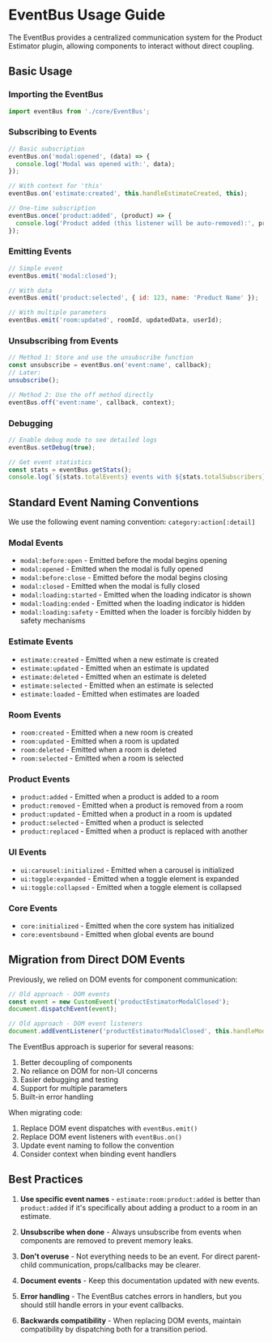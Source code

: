 # EventBus Usage Guide

The EventBus provides a centralized communication system for the Product Estimator plugin, allowing components to interact without direct coupling.

## Basic Usage

### Importing the EventBus
```javascript
import eventBus from './core/EventBus';
```

### Subscribing to Events
```javascript
// Basic subscription
eventBus.on('modal:opened', (data) => {
  console.log('Modal was opened with:', data);
});

// With context for 'this'
eventBus.on('estimate:created', this.handleEstimateCreated, this);

// One-time subscription
eventBus.once('product:added', (product) => {
  console.log('Product added (this listener will be auto-removed):', product);
});
```

### Emitting Events
```javascript
// Simple event
eventBus.emit('modal:closed');

// With data
eventBus.emit('product:selected', { id: 123, name: 'Product Name' });

// With multiple parameters
eventBus.emit('room:updated', roomId, updatedData, userId);
```

### Unsubscribing from Events
```javascript
// Method 1: Store and use the unsubscribe function
const unsubscribe = eventBus.on('event:name', callback);
// Later:
unsubscribe();

// Method 2: Use the off method directly
eventBus.off('event:name', callback, context);
```

### Debugging
```javascript
// Enable debug mode to see detailed logs
eventBus.setDebug(true);

// Get event statistics
const stats = eventBus.getStats();
console.log(`${stats.totalEvents} events with ${stats.totalSubscribers} subscribers`);
```

## Standard Event Naming Conventions

We use the following event naming convention: `category:action[:detail]`

### Modal Events
- `modal:before:open` - Emitted before the modal begins opening
- `modal:opened` - Emitted when the modal is fully opened
- `modal:before:close` - Emitted before the modal begins closing
- `modal:closed` - Emitted when the modal is fully closed
- `modal:loading:started` - Emitted when the loading indicator is shown
- `modal:loading:ended` - Emitted when the loading indicator is hidden
- `modal:loading:safety` - Emitted when the loader is forcibly hidden by safety mechanisms

### Estimate Events
- `estimate:created` - Emitted when a new estimate is created
- `estimate:updated` - Emitted when an estimate is updated
- `estimate:deleted` - Emitted when an estimate is deleted
- `estimate:selected` - Emitted when an estimate is selected
- `estimate:loaded` - Emitted when estimates are loaded

### Room Events
- `room:created` - Emitted when a new room is created
- `room:updated` - Emitted when a room is updated
- `room:deleted` - Emitted when a room is deleted
- `room:selected` - Emitted when a room is selected

### Product Events
- `product:added` - Emitted when a product is added to a room
- `product:removed` - Emitted when a product is removed from a room
- `product:updated` - Emitted when a product in a room is updated
- `product:selected` - Emitted when a product is selected
- `product:replaced` - Emitted when a product is replaced with another

### UI Events
- `ui:carousel:initialized` - Emitted when a carousel is initialized
- `ui:toggle:expanded` - Emitted when a toggle element is expanded
- `ui:toggle:collapsed` - Emitted when a toggle element is collapsed

### Core Events
- `core:initialized` - Emitted when the core system has initialized
- `core:eventsbound` - Emitted when global events are bound

## Migration from Direct DOM Events

Previously, we relied on DOM events for component communication:

```javascript
// Old approach - DOM events
const event = new CustomEvent('productEstimatorModalClosed');
document.dispatchEvent(event);

// Old approach - DOM event listeners
document.addEventListener('productEstimatorModalClosed', this.handleModalClosed);
```

The EventBus approach is superior for several reasons:
1. Better decoupling of components
2. No reliance on DOM for non-UI concerns
3. Easier debugging and testing
4. Support for multiple parameters
5. Built-in error handling

When migrating code:
1. Replace DOM event dispatches with `eventBus.emit()`
2. Replace DOM event listeners with `eventBus.on()`
3. Update event naming to follow the convention
4. Consider context when binding event handlers

## Best Practices

1. **Use specific event names** - `estimate:room:product:added` is better than `product:added` if it's specifically about adding a product to a room in an estimate.

2. **Unsubscribe when done** - Always unsubscribe from events when components are removed to prevent memory leaks.

3. **Don't overuse** - Not everything needs to be an event. For direct parent-child communication, props/callbacks may be clearer.

4. **Document events** - Keep this documentation updated with new events.

5. **Error handling** - The EventBus catches errors in handlers, but you should still handle errors in your event callbacks.

6. **Backwards compatibility** - When replacing DOM events, maintain compatibility by dispatching both for a transition period.